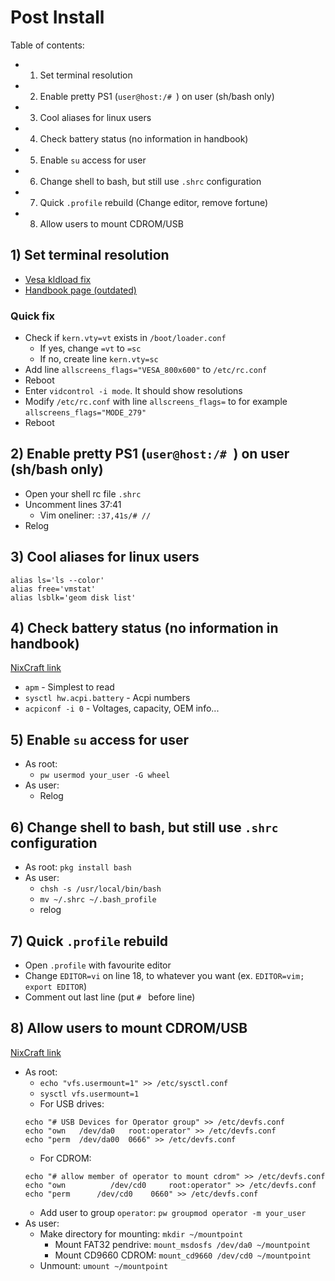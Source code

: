 # Post Install
Table of contents:
 - 1) Set terminal resolution
 - 2) Enable pretty PS1 (`user@host:/# `) on user (sh/bash only)
 - 3) Cool aliases for linux users
 - 4) Check battery status (no information in handbook)
 - 5) Enable `su` access for user
 - 6) Change shell to bash, but still use `.shrc` configuration
 - 7) Quick `.profile` rebuild (Change editor, remove fortune)
 - 8) Allow users to mount CDROM/USB

## 1) Set terminal resolution
 - [Vesa kldload fix](https://forums.freebsd.org/threads/trouble-with-changing-console-resolution.57689/)
 - [Handbook page (outdated)](https://www.freebsd.org/doc/handbook/consoles.html)
### Quick fix
 - Check if `kern.vty=vt` exists in `/boot/loader.conf`
   - If yes, change `=vt` to `=sc`
   - If no, create line `kern.vty=sc`
 - Add line `allscreens_flags="VESA_800x600"` to `/etc/rc.conf`
 - Reboot
 - Enter `vidcontrol -i mode`. It should show resolutions
 - Modify `/etc/rc.conf` with line `allscreens_flags=` to for example `allscreens_flags="MODE_279"`
 - Reboot
 
## 2) Enable pretty PS1 (`user@host:/# `) on user (sh/bash only)
 - Open your shell rc file `.shrc`
 - Uncomment lines 37:41
   - Vim oneliner: `:37,41s/# //`
 - Relog
 
## 3) Cool aliases for linux users
```
alias ls='ls --color'
alias free='vmstat'
alias lsblk='geom disk list'
```

## 4) Check battery status (no information in handbook)
[NixCraft link](https://www.cyberciti.biz/faq/freebsd-finding-out-battery-life-state-on-laptop/)
 - `apm` - Simplest to read
 - `sysctl hw.acpi.battery` - Acpi numbers
 - `acpiconf -i 0` - Voltages, capacity, OEM info...
 
## 5) Enable `su` access for user
 - As root:
   - `pw usermod your_user -G wheel`
 - As user:
   - Relog
   
## 6) Change shell to bash, but still use `.shrc` configuration
 - As root: `pkg install bash`
 - As user:
   - `chsh -s /usr/local/bin/bash`
   - `mv ~/.shrc ~/.bash_profile`
   - relog

## 7) Quick `.profile` rebuild
 - Open `.profile` with favourite editor
 - Change `EDITOR=vi` on line 18, to whatever you want (ex. `EDITOR=vim; export EDITOR`)
 - Comment out last line (put `# ` before line)

## 8) Allow users to mount CDROM/USB
[NixCraft link](https://www.cyberciti.biz/faq/freebsd-allow-ordinary-users-mount-cd-rom-dvds-usb-removabledevice/)
 - As root:
   - `echo "vfs.usermount=1" >> /etc/sysctl.conf`
   - `sysctl vfs.usermount=1`
   - For USB drives:
   ```
   echo "# USB Devices for Operator group" >> /etc/devfs.conf
   echo "own   /dev/da0   root:operator" >> /etc/devfs.conf
   echo "perm  /dev/da00  0666" >> /etc/devfs.conf
   ```
   - For CDROM:
   ```
   echo "# allow member of operator to mount cdrom" >> /etc/devfs.conf
   echo "own	      /dev/cd0	   root:operator" >> /etc/devfs.conf
   echo "perm      /dev/cd0	   0660" >> /etc/devfs.conf
   ```
   - Add user to group `operator`: `pw groupmod operator -m your_user`
 - As user:
   - Make directory for mounting: `mkdir ~/mountpoint`
     - Mount FAT32 pendrive: `mount_msdosfs /dev/da0 ~/mountpoint`
     - Mount CD9660 CDROM: `mount_cd9660 /dev/cd0 ~/mountpoint`
   - Unmount: `umount ~/mountpoint`
   
